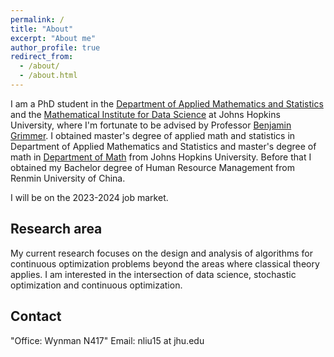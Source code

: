```yaml
---
permalink: /
title: "About"
excerpt: "About me"
author_profile: true
redirect_from: 
  - /about/
  - /about.html
---
```

I am a PhD student in the [Department of Applied Mathematics and Statistics](https://engineering.jhu.edu/ams/) and the [Mathematical Institute for Data Science](https://www.minds.jhu.edu/) at Johns Hopkins University, where I'm fortunate to be advised by Professor [Benjamin Grimmer](https://www.ams.jhu.edu/~grimmer/). I obtained master's degree of applied math and statistics in Department of Applied Mathematics and Statistics and master's degree of math in [Department of Math](https://mathematics.jhu.edu/) from Johns Hopkins University. Before that I obtained my Bachelor degree of Human Resource Management from Renmin University of China.

I will be on the 2023-2024 job market.


Research area
------
My current research focuses on the design and analysis of algorithms for continuous optimization problems beyond the areas where classical theory applies. I am interested in the intersection of data science, stochastic optimization and continuous optimization.


Contact
------
"Office: Wynman N417"
Email: nliu15 at jhu.edu
